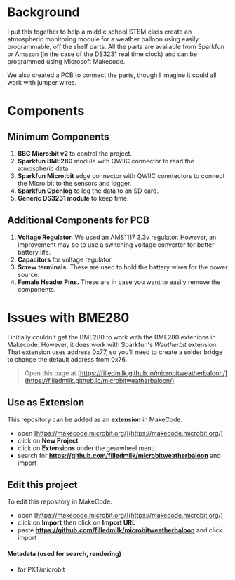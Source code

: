 # Background
I put this together to help a middle school STEM class create an atmospheric monitoring module for a  weather balloon using easily programmable, off the shelf parts. All the parts are available from Sparkfun or Amazon (in the case of the DS3231 real time clock) and can be programmed using Microsoft Makecode.

We also created a PCB to connect the parts, though I imagine it could all work with jumper wires.

# Components
## Minimum Components
1. **BBC Micro:bit v2** to control the project.
2. **Sparkfun BME280** module with QWIIC connector to read the atmospheric data.
3. **Sparkfun Micro:bit** edge connector with QWIIC conntectors to connect the Micro:bit to the sensors and logger.
4. **Sparkfun Openlog** to log the data to an SD card.
5. **Generic DS3231 module** to keep time.

## Additional Components for PCB
1. **Voltage Regulator.** We used an AMS1117 3.3v regulator. However, an improvement may be to use a switching voltage converter for better battery life.
2. **Capacitors** for voltage regulator.
3. **Screw terminals.** These are used to hold the battery wires for the power source.
4. **Female Header Pins.** These are in case you want to easily remove the components.

# Issues with BME280
I initially couldn't get the BME280 to work with the BME280 extenions in Makecode. However, it does work with Sparkfun's *Weatherbit* extension. That extension uses address 0x77, so you'll need to create a solder bridge to change the default address from 0x76.


> Open this page at [https://filledmilk.github.io/microbitweatherbaloon/](https://filledmilk.github.io/microbitweatherbaloon/)

## Use as Extension

This repository can be added as an **extension** in MakeCode.

* open [https://makecode.microbit.org/](https://makecode.microbit.org/)
* click on **New Project**
* click on **Extensions** under the gearwheel menu
* search for **https://github.com/filledmilk/microbitweatherbaloon** and import

## Edit this project

To edit this repository in MakeCode.

* open [https://makecode.microbit.org/](https://makecode.microbit.org/)
* click on **Import** then click on **Import URL**
* paste **https://github.com/filledmilk/microbitweatherbaloon** and click import

#### Metadata (used for search, rendering)

* for PXT/microbit
<script src="https://makecode.com/gh-pages-embed.js"></script><script>makeCodeRender("{{ site.makecode.home_url }}", "{{ site.github.owner_name }}/{{ site.github.repository_name }}");</script>
